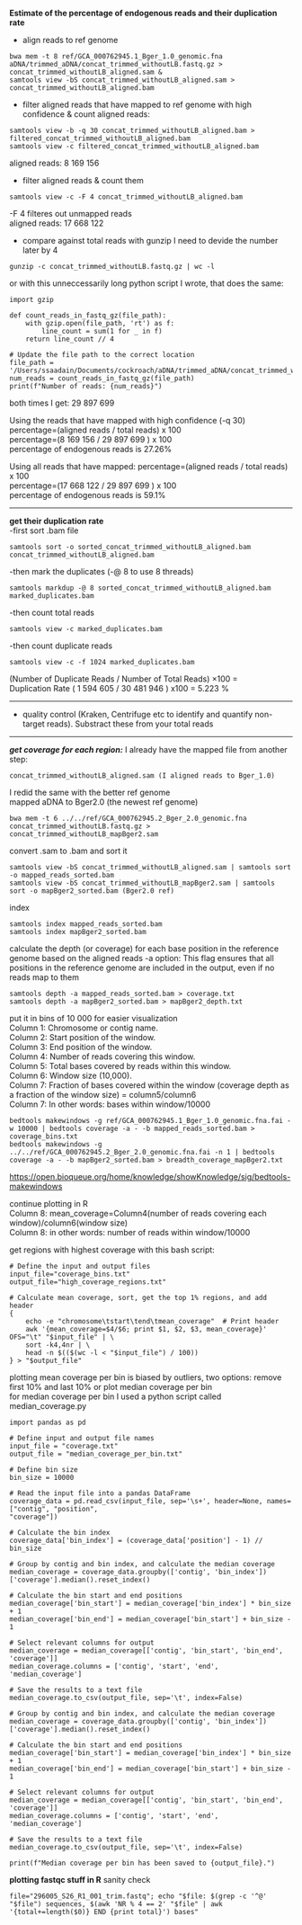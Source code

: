 **Estimate of the percentage of endogenous reads and their duplication rate**

- align reads to ref genome  
```GCA_000762945.1_Bger_1.0_genomic.fna
bwa mem -t 8 ref/GCA_000762945.1_Bger_1.0_genomic.fna aDNA/trimmed_aDNA/concat_trimmed_withoutLB.fastq.gz > concat_trimmed_withoutLB_aligned.sam &
samtools view -bS concat_trimmed_withoutLB_aligned.sam > concat_trimmed_withoutLB_aligned.bam
```
- filter aligned reads that have mapped to ref genome with high confidence & count aligned reads:
```
samtools view -b -q 30 concat_trimmed_withoutLB_aligned.bam > filtered_concat_trimmed_withoutLB_aligned.bam
samtools view -c filtered_concat_trimmed_withoutLB_aligned.bam
```
aligned reads: 8 169 156


- filter aligned reads & count them  
```
samtools view -c -F 4 concat_trimmed_withoutLB_aligned.bam
```
-F 4 filteres out unmapped reads  
aligned reads: 17 668 122  

- compare against total reads
with gunzip I need to devide the number later by 4
```
gunzip -c concat_trimmed_withoutLB.fastq.gz | wc -l
```

or with this unneccessarily long python script I wrote, that does the same:
```
import gzip

def count_reads_in_fastq_gz(file_path):
    with gzip.open(file_path, 'rt') as f:
        line_count = sum(1 for _ in f)
    return line_count // 4

# Update the file path to the correct location
file_path = '/Users/ssaadain/Documents/cockroach/aDNA/trimmed_aDNA/concat_trimmed_withoutLB.fastq.gz'
num_reads = count_reads_in_fastq_gz(file_path)
print(f"Number of reads: {num_reads}")
```
both times I get:  29 897 699  

Using the reads that have mapped with high confidence (-q 30)
 percentage=(aligned reads / total reads) x 100  
 percentage=(8 169 156 / 29 897 699 ) x 100  
 percentage of endogenous reads is 27.26%

Using all reads that have mapped:
 percentage=(aligned reads / total reads) x 100  
 percentage=(17 668 122 / 29 897 699 ) x 100  
 percentage of endogenous reads is 59.1%

-----
**get their duplication rate**  
-first sort .bam file  
```
samtools sort -o sorted_concat_trimmed_withoutLB_aligned.bam concat_trimmed_withoutLB_aligned.bam
```
-then mark the duplicates (-@ 8 to use 8 threads)  
```
samtools markdup -@ 8 sorted_concat_trimmed_withoutLB_aligned.bam marked_duplicates.bam
```
-then count total reads  
```
samtools view -c marked_duplicates.bam
```
-then count duplicate reads  
```
samtools view -c -f 1024 marked_duplicates.bam
```
(Number of Duplicate Reads / Number of Total Reads) ×100 = Duplication Rate
( 1 594 605 / 30 481 946 ) x100 = 5.223 %

-------
- quality control (Kraken, Centrifuge etc to identify and quantify non-target reads). Substract these from your total reads

------
***get coverage for each region:***
I already have the mapped file from another step:  
```
concat_trimmed_withoutLB_aligned.sam (I aligned reads to Bger_1.0)
```
I redid the same with the better ref genome  
mapped aDNA to Bger2.0 (the newest ref genome)
```
bwa mem -t 6 ../../ref/GCA_000762945.2_Bger_2.0_genomic.fna concat_trimmed_withoutLB.fastq.gz > concat_trimmed_withoutLB_mapBger2.sam
```
convert .sam to .bam and sort it  
```
samtools view -bS concat_trimmed_withoutLB_aligned.sam | samtools sort -o mapped_reads_sorted.bam  
samtools view -bS concat_trimmed_withoutLB_mapBger2.sam | samtools sort -o mapBger2_sorted.bam (Bger2.0 ref)
```
index  
```
samtools index mapped_reads_sorted.bam
samtools index mapBger2_sorted.bam
```
calculate the depth (or coverage) for each base position in the reference genome based on the aligned reads 
-a option: This flag ensures that all positions in the reference genome are included in the output, even if no reads map to them  
```
samtools depth -a mapped_reads_sorted.bam > coverage.txt
samtools depth -a mapBger2_sorted.bam > mapBger2_depth.txt
```
put it in bins of 10 000 for easier visualization  
Column 1: Chromosome or contig name.  
Column 2: Start position of the window.  
Column 3: End position of the window.  
Column 4: Number of reads covering this window.  
Column 5: Total bases covered by reads within this window.  
Column 6: Window size (10,000).  
Column 7: Fraction of bases covered within the window (coverage depth as a fraction of the window size) = column5/column6  
Column 7: In other words: bases within window/10000
```
bedtools makewindows -g ref/GCA_000762945.1_Bger_1.0_genomic.fna.fai -w 10000 | bedtools coverage -a - -b mapped_reads_sorted.bam > coverage_bins.txt
bedtools makewindows -g ../../ref/GCA_000762945.2_Bger_2.0_genomic.fna.fai -n 1 | bedtools coverage -a - -b mapBger2_sorted.bam > breadth_coverage_mapBger2.txt
```
https://open.bioqueue.org/home/knowledge/showKnowledge/sig/bedtools-makewindows  

continue plotting in R  
Column 8: mean_coverage=Column4(number of reads covering each window)/column6(window size)  
Column 8: in other words: number of reads within window/10000  

get regions with highest coverage with this bash script:  
```
# Define the input and output files
input_file="coverage_bins.txt"
output_file="high_coverage_regions.txt"

# Calculate mean coverage, sort, get the top 1% regions, and add header
{
    echo -e "chromosome\tstart\tend\tmean_coverage"  # Print header
    awk '{mean_coverage=$4/$6; print $1, $2, $3, mean_coverage}' OFS="\t" "$input_file" | \
    sort -k4,4nr | \
    head -n $(($(wc -l < "$input_file") / 100))
} > "$output_file"
```
plotting mean coverage per bin is biased by outliers, two options: remove first 10% and last 10% or plot median coverage per bin  
for median coverage per bin I used a python script called median_coverage.py  
```
import pandas as pd

# Define input and output file names
input_file = "coverage.txt"
output_file = "median_coverage_per_bin.txt"

# Define bin size
bin_size = 10000

# Read the input file into a pandas DataFrame
coverage_data = pd.read_csv(input_file, sep='\s+', header=None, names=["contig", "position",
"coverage"])

# Calculate the bin index
coverage_data['bin_index'] = (coverage_data['position'] - 1) // bin_size

# Group by contig and bin index, and calculate the median coverage
median_coverage = coverage_data.groupby(['contig', 'bin_index'])['coverage'].median().reset_index()

# Calculate the bin start and end positions
median_coverage['bin_start'] = median_coverage['bin_index'] * bin_size + 1
median_coverage['bin_end'] = median_coverage['bin_start'] + bin_size - 1

# Select relevant columns for output
median_coverage = median_coverage[['contig', 'bin_start', 'bin_end', 'coverage']]
median_coverage.columns = ['contig', 'start', 'end', 'median_coverage']

# Save the results to a text file
median_coverage.to_csv(output_file, sep='\t', index=False)

# Group by contig and bin index, and calculate the median coverage
median_coverage = coverage_data.groupby(['contig', 'bin_index'])['coverage'].median().reset_index()

# Calculate the bin start and end positions
median_coverage['bin_start'] = median_coverage['bin_index'] * bin_size + 1
median_coverage['bin_end'] = median_coverage['bin_start'] + bin_size - 1

# Select relevant columns for output
median_coverage = median_coverage[['contig', 'bin_start', 'bin_end', 'coverage']]
median_coverage.columns = ['contig', 'start', 'end', 'median_coverage']

# Save the results to a text file
median_coverage.to_csv(output_file, sep='\t', index=False)

print(f"Median coverage per bin has been saved to {output_file}.")

```
**plotting fastqc stuff in R**
sanity check  
```
file="296005_S26_R1_001_trim.fastq"; echo "$file: $(grep -c '^@' "$file") sequences, $(awk 'NR % 4 == 2' "$file" | awk '{total+=length($0)} END {print total}') bases"
```
